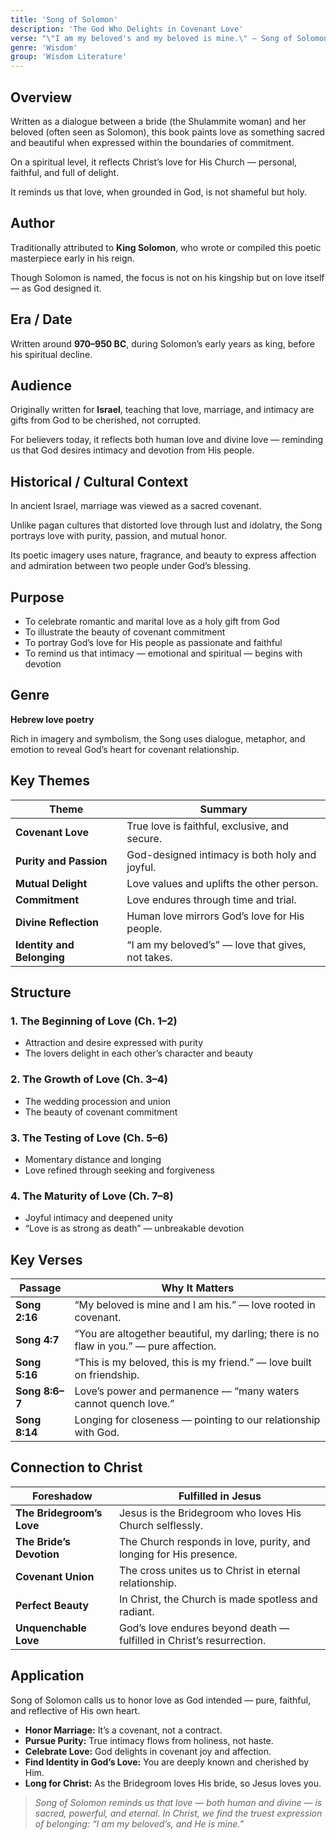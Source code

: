 ```yaml
---
title: 'Song of Solomon'
description: 'The God Who Delights in Covenant Love'
verse: "\"I am my beloved's and my beloved is mine.\" — Song of Solomon 6:3"
genre: 'Wisdom'
group: 'Wisdom Literature'
---
```


## Overview

Written as a dialogue between a bride (the Shulammite woman) and her beloved (often seen as Solomon), this book paints love as something sacred and beautiful when expressed within the boundaries of commitment.

On a spiritual level, it reflects Christ’s love for His Church — personal, faithful, and full of delight.

It reminds us that love, when grounded in God, is not shameful but holy.

## Author

Traditionally attributed to **King Solomon**, who wrote or compiled this poetic masterpiece early in his reign.

Though Solomon is named, the focus is not on his kingship but on love itself — as God designed it.

## Era / Date

Written around **970–950 BC**, during Solomon’s early years as king, before his spiritual decline.

## Audience

Originally written for **Israel**, teaching that love, marriage, and intimacy are gifts from God to be cherished, not corrupted.

For believers today, it reflects both human love and divine love — reminding us that God desires intimacy and devotion from His people.

## Historical / Cultural Context

In ancient Israel, marriage was viewed as a sacred covenant.

Unlike pagan cultures that distorted love through lust and idolatry, the Song portrays love with purity, passion, and mutual honor.

Its poetic imagery uses nature, fragrance, and beauty to express affection and admiration between two people under God’s blessing.

## Purpose
- To celebrate romantic and marital love as a holy gift from God
- To illustrate the beauty of covenant commitment
- To portray God’s love for His people as passionate and faithful
- To remind us that intimacy — emotional and spiritual — begins with devotion


## Genre

**Hebrew love poetry**

Rich in imagery and symbolism, the Song uses dialogue, metaphor, and emotion to reveal God’s heart for covenant relationship.

## Key Themes


| Theme | Summary |
|-------|----------|
| **Covenant Love** | True love is faithful, exclusive, and secure. |
| **Purity and Passion** | God-designed intimacy is both holy and joyful. |
| **Mutual Delight** | Love values and uplifts the other person. |
| **Commitment** | Love endures through time and trial. |
| **Divine Reflection** | Human love mirrors God’s love for His people. |
| **Identity and Belonging** | “I am my beloved’s” — love that gives, not takes. |

## Structure


### 1. The Beginning of Love (Ch. 1–2)
- Attraction and desire expressed with purity
- The lovers delight in each other’s character and beauty


### 2. The Growth of Love (Ch. 3–4)
- The wedding procession and union
- The beauty of covenant commitment


### 3. The Testing of Love (Ch. 5–6)
- Momentary distance and longing
- Love refined through seeking and forgiveness


### 4. The Maturity of Love (Ch. 7–8)
- Joyful intimacy and deepened unity
- “Love is as strong as death” — unbreakable devotion


## Key Verses


| Passage | Why It Matters |
|----------|----------------|
| **Song 2:16** | “My beloved is mine and I am his.” — love rooted in covenant. |
| **Song 4:7** | “You are altogether beautiful, my darling; there is no flaw in you.” — pure affection. |
| **Song 5:16** | “This is my beloved, this is my friend.” — love built on friendship. |
| **Song 8:6–7** | Love’s power and permanence — “many waters cannot quench love.” |
| **Song 8:14** | Longing for closeness — pointing to our relationship with God. |

## Connection to Christ


| Foreshadow | Fulfilled in Jesus |
|-------------|-------------------|
| **The Bridegroom’s Love** | Jesus is the Bridegroom who loves His Church selflessly. |
| **The Bride’s Devotion** | The Church responds in love, purity, and longing for His presence. |
| **Covenant Union** | The cross unites us to Christ in eternal relationship. |
| **Perfect Beauty** | In Christ, the Church is made spotless and radiant. |
| **Unquenchable Love** | God’s love endures beyond death — fulfilled in Christ’s resurrection. |

## Application

Song of Solomon calls us to honor love as God intended — pure, faithful, and reflective of His own heart.
- **Honor Marriage:** It’s a covenant, not a contract.
- **Pursue Purity:** True intimacy flows from holiness, not haste.
- **Celebrate Love:** God delights in covenant joy and affection.
- **Find Identity in God’s Love:** You are deeply known and cherished by Him.
- **Long for Christ:** As the Bridegroom loves His bride, so Jesus loves you.


> *Song of Solomon reminds us that love — both human and divine — is sacred, powerful, and eternal. In Christ, we find the truest expression of belonging: “I am my beloved’s, and He is mine.”*

